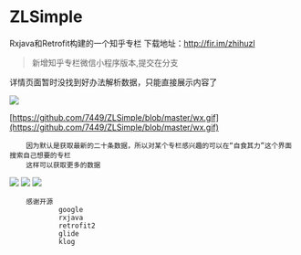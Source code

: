 # ZLSimple
Rxjava和Retrofit构建的一个知乎专栏
下载地址：http://fir.im/zhihuzl


>新增知乎专栏微信小程序版本,提交在分支

详情页面暂时没找到好办法解析数据，只能直接展示内容了

![](https://github.com/7449/ZLSimple/blob/master/wx.gif)

[https://github.com/7449/ZLSimple/blob/master/wx.gif](https://github.com/7449/ZLSimple/blob/master/wx.gif)



        因为默认是获取最新的二十条数据，所以对某个专栏感兴趣的可以在“自食其力”这个界面搜索自己想要的专栏
        这样可以获取更多的数据
![](http://i.imgur.com/FX1gesW.png)
![](http://i.imgur.com/U6VIEBi.png)
![](http://i.imgur.com/qDf5tJv.png)

        感谢开源
                google
                rxjava
                retrofit2
                glide
                klog
	
